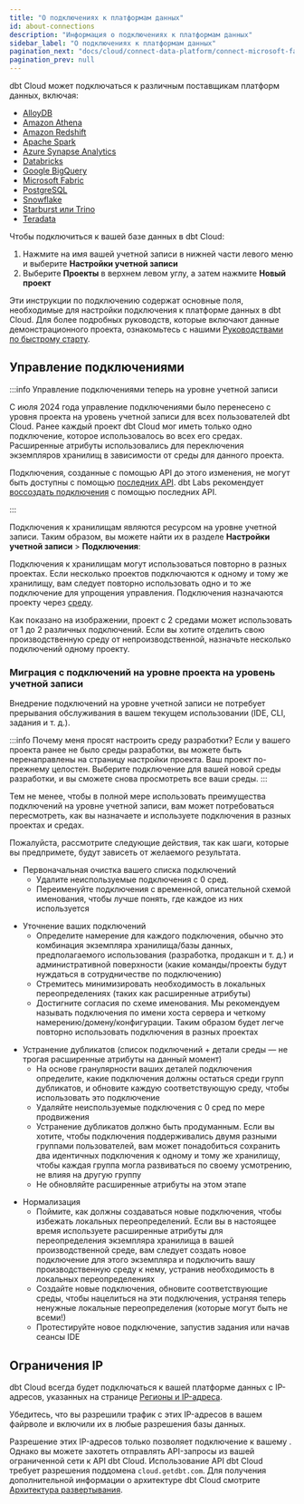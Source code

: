 ```yaml
---
title: "О подключениях к платформам данных"
id: about-connections
description: "Информация о подключениях к платформам данных"
sidebar_label: "О подключениях к платформам данных"
pagination_next: "docs/cloud/connect-data-platform/connect-microsoft-fabric"
pagination_prev: null
---
```

dbt Cloud может подключаться к различным поставщикам платформ данных, включая: 
- [AlloyDB](/docs/cloud/connect-data-platform/connect-redshift-postgresql-alloydb) 
- [Amazon Athena](/docs/cloud/connect-data-platform/connect-amazon-athena)
- [Amazon Redshift](/docs/cloud/connect-data-platform/connect-redshift-postgresql-alloydb) 
- [Apache Spark](/docs/cloud/connect-data-platform/connect-apache-spark)
- [Azure Synapse Analytics](/docs/cloud/connect-data-platform/connect-azure-synapse-analytics)
- [Databricks](/docs/cloud/connect-data-platform/connect-databricks) 
- [Google BigQuery](/docs/cloud/connect-data-platform/connect-bigquery)
- [Microsoft Fabric](/docs/cloud/connect-data-platform/connect-microsoft-fabric)
- [PostgreSQL](/docs/cloud/connect-data-platform/connect-redshift-postgresql-alloydb)
- [Snowflake](/docs/cloud/connect-data-platform/connect-snowflake)
- [Starburst или Trino](/docs/cloud/connect-data-platform/connect-starburst-trino)
- [Teradata](/docs/cloud/connect-data-platform/connect-teradata) <Lifecycle status="Preview" />

Чтобы подключиться к вашей базе данных в dbt Cloud:

1. Нажмите на имя вашей учетной записи в нижней части левого меню и выберите **Настройки учетной записи**
2. Выберите **Проекты** в верхнем левом углу, а затем нажмите **Новый проект**

<Lightbox src="/img/docs/connect-data-platform/choose-a-connection.png" title="Выбор подключения"/>

Эти инструкции по подключению содержат основные поля, необходимые для настройки подключения к платформе данных в dbt Cloud. Для более подробных руководств, которые включают данные демонстрационного проекта, ознакомьтесь с нашими [Руководствами по быстрому старту](https://docs.getdbt.com/guides).

## Управление подключениями

:::info Управление подключениями теперь на уровне учетной записи

С июля 2024 года управление подключениями было перенесено с уровня проекта на уровень учетной записи для всех пользователей dbt Cloud. Ранее каждый проект dbt Cloud мог иметь только одно подключение, которое использовалось во всех его средах. Расширенные атрибуты использовались для переключения экземпляров хранилищ в зависимости от среды для данного проекта.

<Lightbox src="/img/docs/dbt-cloud/cloud-configuring-dbt-cloud/connections-legacy-model.png" width="55%" title="Предыдущая модель подключения"/>

Подключения, созданные с помощью API до этого изменения, не могут быть доступны с помощью [последних API](https://docs.getdbt.com/dbt-cloud/api-v3#/operations/List%20Account%20Connections). dbt Labs рекомендует [воссоздать подключения](https://docs.getdbt.com/dbt-cloud/api-v3#/operations/Create%20Account%20Connection) с помощью последних API.

:::

Подключения к хранилищам являются ресурсом на уровне учетной записи. Таким образом, вы можете найти их в разделе **Настройки учетной записи** > **Подключения**:

<Lightbox src="/img/docs/connect-data-platform/connection-list.png" width="100%" title="Список подключений"/>

Подключения к хранилищам могут использоваться повторно в разных проектах. Если несколько проектов подключаются к одному и тому же хранилищу, вам следует повторно использовать одно и то же подключение для упрощения управления. Подключения назначаются проекту через [среду](/docs/dbt-cloud-environments). 

<Lightbox src="/img/docs/dbt-cloud/cloud-configuring-dbt-cloud/connections-new-model.png" width="60%" title="Модель подключения"/>

Как показано на изображении, проект с 2 средами может использовать от 1 до 2 различных подключений. Если вы хотите отделить свою производственную среду от непроизводственной, назначьте несколько подключений одному проекту.

### Миграция с подключений на уровне проекта на уровень учетной записи

Внедрение подключений на уровне учетной записи не потребует прерывания обслуживания в вашем текущем использовании (IDE, CLI, задания и т. д.).

:::info Почему меня просят настроить среду разработки?
Если у вашего проекта ранее не было среды разработки, вы можете быть перенаправлены на страницу настройки проекта. Ваш проект по-прежнему целостен. Выберите подключение для вашей новой среды разработки, и вы сможете снова просмотреть все ваши среды.
:::

Тем не менее, чтобы в полной мере использовать преимущества подключений на уровне учетной записи, вам может потребоваться пересмотреть, как вы назначаете и используете подключения в разных проектах и средах.

<Lightbox src="/img/docs/dbt-cloud/cloud-configuring-dbt-cloud/connections-post-rollout.png" width="60%" title="Типичная настройка подключения после внедрения"/>

Пожалуйста, рассмотрите следующие действия, так как шаги, которые вы предпримете, будут зависеть от желаемого результата.

- Первоначальная очистка вашего списка подключений
  - Удалите неиспользуемые подключения с 0 сред. 
  - Переименуйте подключения с временной, описательной схемой именования, чтобы лучше понять, где каждое из них используется

<Lightbox src="/img/docs/dbt-cloud/cloud-configuring-dbt-cloud/connections-post-rollout-2.png" width="60%" title="После первоначальной очистки"/>

- Уточнение ваших подключений
  - Определите намерение для каждого подключения, обычно это комбинация экземпляра хранилища/базы данных, предполагаемого использования (разработка, продакшн и т. д.) и административной поверхности (какие команды/проекты будут нуждаться в сотрудничестве по подключению)
  - Стремитесь минимизировать необходимость в локальных переопределениях (таких как расширенные атрибуты)
  - Достигните согласия по схеме именования. Мы рекомендуем называть подключения по имени хоста сервера и четкому намерению/домену/конфигурации. Таким образом будет легче повторно использовать подключения в разных проектах

<Lightbox src="/img/docs/dbt-cloud/cloud-configuring-dbt-cloud/connections-post-rollout-3.png" width="60%" title="Определенная гранулярность"/>

- Устранение дубликатов (список подключений + детали среды — не трогая расширенные атрибуты на данный момент)
  - На основе гранулярности ваших деталей подключения определите, какие подключения должны остаться среди групп дубликатов, и обновите каждую соответствующую среду, чтобы использовать это подключение
  - Удаляйте неиспользуемые подключения с 0 сред по мере продвижения
  - Устранение дубликатов должно быть продуманным. Если вы хотите, чтобы подключения поддерживались двумя разными группами пользователей, вам может понадобиться сохранить два идентичных подключения к одному и тому же хранилищу, чтобы каждая группа могла развиваться по своему усмотрению, не влияя на другую группу
  - Не обновляйте расширенные атрибуты на этом этапе

<Lightbox src="/img/docs/dbt-cloud/cloud-configuring-dbt-cloud/connections-post-rollout-4.png" width="60%" title="Подключения дублированы"/>

- Нормализация
  - Поймите, как должны создаваться новые подключения, чтобы избежать локальных переопределений. Если вы в настоящее время используете расширенные атрибуты для переопределения экземпляра хранилища в вашей производственной среде, вам следует создать новое подключение для этого экземпляра и подключить вашу производственную среду к нему, устранив необходимость в локальных переопределениях
  - Создайте новые подключения, обновите соответствующие среды, чтобы нацелиться на эти подключения, устраняя теперь ненужные локальные переопределения (которые могут быть не всеми!)
  - Протестируйте новое подключение, запустив задания или начав сеансы IDE

<Lightbox src="/img/docs/dbt-cloud/cloud-configuring-dbt-cloud/connections-post-rollout-5.png" width="60%" title="Подключения нормализованы"/>

## Ограничения IP

dbt Cloud всегда будет подключаться к вашей платформе данных с IP-адресов, указанных на странице [Регионы и IP-адреса](/docs/cloud/about-cloud/access-regions-ip-addresses).

Убедитесь, что вы разрешили трафик с этих IP-адресов в вашем файрволе и включили их в любые разрешения базы данных.

Разрешение этих IP-адресов только позволяет подключение к вашему <Term id="data-warehouse" />. Однако вы можете захотеть отправлять API-запросы из вашей ограниченной сети к API dbt Cloud. Использование API dbt Cloud требует разрешения поддомена `cloud.getdbt.com`. Для получения дополнительной информации о архитектуре dbt Cloud смотрите [Архитектура развертывания](/docs/cloud/about-cloud/architecture).